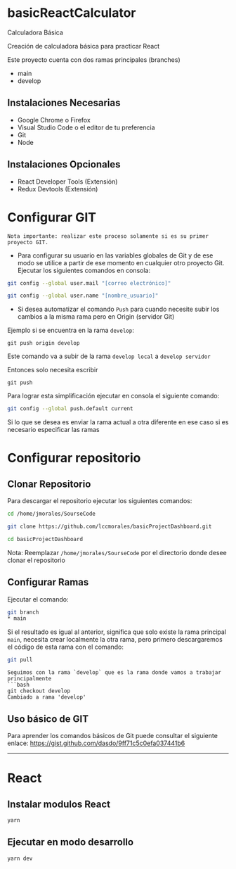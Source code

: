 # basicReactCalculator
Calculadora Básica

Creación de calculadora básica para practicar React

Este proyecto cuenta con dos ramas principales (branches)
- main
- develop

## Instalaciones Necesarias
- Google Chrome o Firefox
- Visual Studio Code o el editor de tu preferencia
- Git
- Node

## Instalaciones Opcionales
- React Developer Tools (Extensión)
- Redux Devtools (Extensión)


# Configurar GIT
`Nota importante: realizar este proceso solamente si es su primer proyecto GIT.`

- Para configurar su usuario en las variables globales de Git y de ese modo se utilice a partir de ese momento en cualquier otro proyecto Git.
Ejecutar los siguientes comandos en consola:
```bash
git config --global user.mail "[correo electrónico]"
```
```bash
git config --global user.name "[nombre_usuario]"
```

- Si desea automatizar el comando `Push` para cuando necesite subir los cambios a la misma rama pero en Origin (servidor Git)

Ejemplo si se encuentra en la rama `develop`:
```
git push origin develop
```
Este comando va a subir de la rama `develop local` a `develop servidor`

Entonces solo necesita escribir
```
git push
```
Para lograr esta simplificación ejecutar en consola el siguiente comando:
```bash
git config --global push.default current
```
Si lo que se desea es enviar la rama actual a otra diferente en ese caso si es necesario especificar las ramas

# Configurar repositorio
## Clonar Repositorio

Para descargar el repositorio ejecutar los siguientes comandos:
```bash
cd /home/jmorales/SourseCode
```
```bash
git clone https://github.com/lccmorales/basicProjectDashboard.git
```
```bash
cd basicProjectDashboard
```
Nota: Reemplazar `/home/jmorales/SourseCode` por el directorio donde desee clonar el repositorio
## Configurar Ramas
Ejecutar el comando:
```bash
git branch
* main
```

Si el resultado es igual al anterior, significa que solo existe la rama principal `main`, necesita crear localmente la otra rama, pero primero descargaremos el código de esta rama con el comando: 
```bash
git pull
```

```
Seguimos con la rama `develop` que es la rama donde vamos a trabajar principalmente
```bash
git checkout develop
Cambiado a rama 'develop'
```


## Uso básico de  GIT

Para aprender los comandos básicos de Git puede consultar el siguiente enlace:
https://gist.github.com/dasdo/9ff71c5c0efa037441b6

- - -
# React
## Instalar modulos React

```bash
yarn
```

## Ejecutar en modo desarrollo
```bash
yarn dev
```